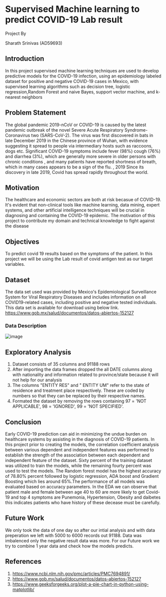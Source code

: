 # Supervised Machine learning to predict COVID-19 Lab result
Project By

Sharath Srinivas (AD59693)

## Introduction 
In this project supervised machine learning techniques are used to develop predictive models for the COVID-19 infection, using an epidemiology labeled dataset for positive and negative COVID-19 cases in Mexico, with supervised learning algorithms such as decision tree, logistic regression,Random Forest and naive Bayes, support vector machine, and k-nearest neighbors
## Problem Statement 
The global pandemic 2019-nCoV or COVID-19 is caused by the latest pandemic outbreak of the novel Severe Acute Respiratory Syndrome-Coronavirus two (SARS-CoV-2). The virus was first discovered in bats in late December 2019 in the Chinese province of Wuhan, with evidence suggesting it spread to people via intermediary hosts such as raccoons, dogs etc. Significant COVID-19 symptoms include fever (98%) cough (76%) and diarrhea (3%), which are generally more severe in older persons with chronic conditions , and many patients have reported shortness of breath, which in many cases appears to be a sign of the flu. , 2019 Since its discovery in late 2019, Covid has spread rapidly throughout the world.

## Motivation 
The healthcare and economic sectors are both at risk becasue of COVID-19. It's evident that non-clinical tools like machine learning, data mining, expert systems, and other artificial intelligence techniques will be crucial in diagnosing and containing the COVID-19 epidemic. The motivation of this project to contribute my domain and technical knowledge to fight against the disease

## Objectives 
To predict covid 19 results based on the symptoms of the patient.
In this project we will be using the Lab result of covid antigen test as our target variables.
## Dataset
The data set used was provided by Mexico's Epidemiological Surveillance System for Viral Respiratory Diseases and includes information on all COVID19-related cases, including positive and negative tested individuals. 
This data set is available for download using below link.
https://www.gob.mx/salud/documentos/datos-abiertos-152127
### Data Description
![image](https://user-images.githubusercontent.com/60420184/145940129-d60c65d5-6225-4b32-8852-f06241947f15.png)
## Exploratory Analysis
1. Dataset consists of  35 columns and 91188 rows
2. After importing the data frames dropped the all DATE columns along with nationality and information related to province/state because it will not help for our analysis
3. The columns "ENTITY RES" and " ENTITY UM" refer to the state of residence and treatment place respectively. These are coded by numbers so that they can be replaced by their respective names.
4. Formated the dataset by removing the rows containing 97 = 'NOT APPLICABLE', 98 = 'IGNORED', 99 = 'NOT SPECIFIED'.

## Conclusion
Early COVID-19 prediction can aid in minimizing the undue burden on healthcare systems by assisting in the diagnosis of COVID-19 patients. In this project prior to creating the models, the correlation coefficient analysis between various dependent and independent features was performed to establish the strength of the association between each dependent and independent feature of the dataset. Sixty percent of the training dataset was utilized to train the models, while the remaining fourty percent was used to test the models. The Random forest model has the highest accuracy of 78.80% percent followed by logistic regression, ADA boost and Gradient Boosting which lies around 65%.The performance of all models was evaluated based on accuracy parameters. In the EDA we can observe that patient male and female between age 40 to 60 are more likely to get Covid-19 and top 4 symptoms are Punemonia, Hypertension, Obesity and daibetes this indicates patients who have history of these decease must be carefully.

## Future Work
We only took the data of one day so after our intial analysis and with data preperation we left with 5000 to 6000 records out 91188. Data was imbalenced only the negative result data was more. For our Future work we try to combine 1 year data and check how the models predicts. 

## References
1. https://www.ncbi.nlm.nih.gov/pmc/articles/PMC7694891/
2. https://www.gob.mx/salud/documentos/datos-abiertos-152127
3. https://www.geeksforgeeks.org/plot-a-pie-chart-in-python-using-matplotlib/

